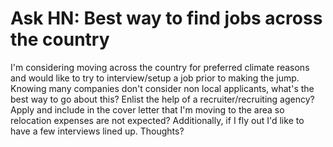 # Ask HN: Best way to find jobs across the country

I&#x27;m considering moving across the country for preferred climate reasons and would like to try to interview&#x2F;setup a job prior to making the jump. Knowing many companies don&#x27;t consider non local applicants, what&#x27;s the best way to go about this? Enlist the help of a recruiter&#x2F;recruiting agency? Apply and include in the cover letter that I&#x27;m moving to the area so relocation expenses are not expected? Additionally, if I fly out I&#x27;d like to have a few interviews lined up. Thoughts?
